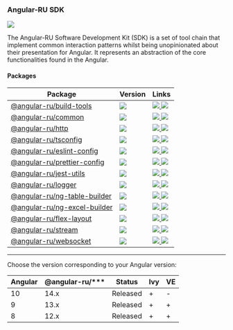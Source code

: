 ### Angular-RU SDK

[![](https://github.com/angular-ru/angular-ru-sdk/workflows/Angular-RU%20SDK%20CI/badge.svg)](https://github.com/Angular-RU/angular-ru-sdk/actions?query=workflow%3A%22Angular-RU+SDK+CI%22)

The Angular-RU Software Development Kit (SDK) is a set of tool chain that implement common interaction patterns whilst
being unopinionated about their presentation for Angular. It represents an abstraction of the core functionalities found
in the Angular.

#### Packages

<table>
   <thead>
      <tr>
         <th><b>Package</b></th>
         <th><b>Version</b></th>
         <th><b>Links</b></th>
      </tr>
   </thead>
   <tbody>
      <tr>
         <td>
            <a href="https://npmjs.com/package/@angular-ru/build-tools">
            @angular-ru/build-tools
            </a>
         </td>
         <td>
            <img src="https://img.shields.io/npm/v/%40angular-ru%2Fbuild-tools/latest.svg">
         </td>
         <td>
            <a href="https://npmjs.com/package/@angular-ru/build-tools">
            <img src="https://img.shields.io/npm/dw/@angular-ru/build-tools">
            </a>
            <a href="packages/build-tools/README.md">
            <img src="https://img.shields.io/badge/README--green.svg">
            </a>
         </td>
      </tr>
      <tr>
         <td>
            <a href="https://npmjs.com/package/@angular-ru/common">
            @angular-ru/common
            </a>
         </td>
         <td>
            <img src="https://img.shields.io/npm/v/%40angular-ru%2Fcommon/latest.svg">
         </td>
         <td>
            <a href="https://npmjs.com/package/@angular-ru/common">
            <img src="https://img.shields.io/npm/dw/@angular-ru/common">
            </a>
            <a href="packages/common/README.md">
            <img src="https://img.shields.io/badge/README--green.svg">
            </a>
         </td>
      </tr>
      <tr>
         <td>
            <a href="https://npmjs.com/package/@angular-ru/http">
            @angular-ru/http
            </a>
         </td>
         <td>
            <img src="https://img.shields.io/npm/v/%40angular-ru%2Fhttp/latest.svg">
         </td>
         <td>
            <a href="https://npmjs.com/package/@angular-ru/http">
            <img src="https://img.shields.io/npm/dw/@angular-ru/http">
            </a>
            <a href="packages/http/README.md">
            <img src="https://img.shields.io/badge/README--green.svg">
            </a>
         </td>
      </tr>
      <tr>
         <td>
            <a href="https://npmjs.com/package/@angular-ru/tsconfig">
            @angular-ru/tsconfig
            </a>
         </td>
         <td>
            <img src="https://img.shields.io/npm/v/%40angular-ru%2Ftsconfig/latest.svg">
         </td>
         <td>
            <a href="https://npmjs.com/package/@angular-ru/tsconfig">
            <img src="https://img.shields.io/npm/dw/@angular-ru/tsconfig">
            </a>
            <a href="packages/tsconfig/README.md">
            <img src="https://img.shields.io/badge/README--green.svg">
            </a>
         </td>
      </tr>
      <tr>
         <td>
            <a href="https://npmjs.com/package/@angular-ru/eslint-config">
            @angular-ru/eslint-config
            </a>
         </td>
         <td>
            <img src="https://img.shields.io/npm/v/%40angular-ru%2Feslint-config/latest.svg">
         </td>
         <td>
            <a href="https://npmjs.com/package/@angular-ru/eslint-config">
            <img src="https://img.shields.io/npm/dw/@angular-ru/jest-utils">
            </a>
            <a href="packages/eslint-config/README.md">
            <img src="https://img.shields.io/badge/README--green.svg">
            </a>
         </td>
      </tr>
      <tr>
         <td>
            <a href="https://npmjs.com/package/@angular-ru/prettier-config">
            @angular-ru/prettier-config
            </a>
         </td>
         <td>
            <img src="https://img.shields.io/npm/v/%40angular-ru%2Fprettier-config/latest.svg">
         </td>
         <td>
            <a href="https://npmjs.com/package/@angular-ru/prettier-config">
            <img src="https://img.shields.io/npm/dw/@angular-ru/prettier-config">
            </a>
            <a href="packages/prettier-config/README.md">
            <img src="https://img.shields.io/badge/README--green.svg">
            </a>
         </td>
      </tr>
      <tr>
         <td>
            <a href="https://npmjs.com/package/@angular-ru/jest-utils">
            @angular-ru/jest-utils
            </a>
         </td>
         <td>
            <img src="https://img.shields.io/npm/v/%40angular-ru%2Fjest-utils/latest.svg">
         </td>
         <td>
            <a href="https://npmjs.com/package/@angular-ru/jest-utils">
            <img src="https://img.shields.io/npm/dw/@angular-ru/jest-utils">
            </a>
            <a href="packages/jest-utils/README.md">
            <img src="https://img.shields.io/badge/README--green.svg">
            </a>
         </td>
      </tr>
      <tr>
         <td>
            <a href="https://npmjs.com/package/@angular-ru/logger">
            @angular-ru/logger
            </a>
         </td>
         <td>
            <img src="https://img.shields.io/npm/v/%40angular-ru%2Flogger/latest.svg">
         </td>
         <td>
            <a href="https://npmjs.com/package/@angular-ru/logger">
            <img src="https://img.shields.io/npm/dw/@angular-ru/logger">
            </a>
            <a href="packages/logger/README.md">
            <img src="https://img.shields.io/badge/README--green.svg">
            </a>
         </td>
      </tr>
      <tr>
         <td>
            <a href="https://npmjs.com/package/@angular-ru/ng-table-builder">
            @angular-ru/ng-table-builder
            </a>
         </td>
         <td>
            <img src="https://img.shields.io/npm/v/%40angular-ru%2Fng-table-builder/latest.svg">
         </td>
         <td>
            <a href="https://npmjs.com/package/@angular-ru/ng-table-builder">
            <img src="https://img.shields.io/npm/dw/@angular-ru/ng-table-builder">
            </a>
            <a href="packages/ng-table-builder/README.md">
            <img src="https://img.shields.io/badge/README--green.svg">
            </a>
         </td>
      </tr>
      <tr>
         <td>
            <a href="https://npmjs.com/package/@angular-ru/ng-excel-builder">
            @angular-ru/ng-excel-builder
            </a>
         </td>
         <td>
            <img src="https://img.shields.io/npm/v/%40angular-ru%2Fng-excel-builder/latest.svg">
         </td>
         <td>
            <a href="https://npmjs.com/package/@angular-ru/ng-excel-builder">
            <img src="https://img.shields.io/npm/dw/@angular-ru/ng-excel-builder">
            </a>
            <a href="packages/ng-excel-builder/README.md">
            <img src="https://img.shields.io/badge/README--green.svg">
            </a>
         </td>
      </tr>
      <tr>
         <td>
            <a href="https://npmjs.com/package/@angular-ru/flex-layout">
            @angular-ru/flex-layout
            </a>
         </td>
         <td>
            <img src="https://img.shields.io/npm/v/%40angular-ru%2Fflex-layout/latest.svg">
         </td>
         <td>
            <a href="https://npmjs.com/package/@angular-ru/flex-layout">
            <img src="https://img.shields.io/npm/dw/@angular-ru/flex-layout">
            </a>
            <a href="packages/flex-layout/README.md">
            <img src="https://img.shields.io/badge/README--green.svg">
            </a>
         </td>
      </tr>
      <tr>
         <td>
            <a href="https://npmjs.com/package/@angular-ru/stream">
            @angular-ru/stream
            </a>
         </td>
         <td>
            <img src="https://img.shields.io/npm/v/%40angular-ru%2Fstream/latest.svg">
         </td>
         <td>
            <a href="https://npmjs.com/package/@angular-ru/stream">
            <img src="https://img.shields.io/npm/dw/@angular-ru/stream">
            </a>
            <a href="packages/stream/README.md">
            <img src="https://img.shields.io/badge/README--green.svg">
            </a>
         </td>
      </tr>
      <tr>
         <td>
            <a href="https://npmjs.com/package/@angular-ru/websocket">
            @angular-ru/websocket
            </a>
         </td>
         <td>
            <img src="https://img.shields.io/npm/v/%40angular-ru%2Fwebsocket/latest.svg">
         </td>
         <td>
            <a href="https://npmjs.com/package/@angular-ru/websocket">
            <img src="https://img.shields.io/npm/dw/@angular-ru/websocket">
            </a>
            <a href="packages/websocket/README.md">
            <img src="https://img.shields.io/badge/README--green.svg">
            </a>
         </td>
      </tr>
   </tbody>
</table>

---

Choose the version corresponding to your Angular version:

| Angular | @angular-ru/\*\*\* | Status   | Ivy | VE  |
| ------- | ------------------ | -------- | --- | --- |
| 10      | 14.x               | Released | +   | -   |
| 9       | 13.x               | Released | +   | +   |
| 8       | 12.x               | Released | +   | +   |

